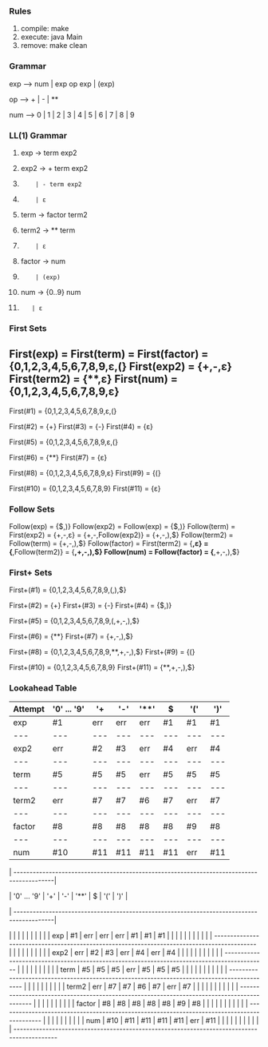 ### Rules

1) compile: make 
2) execute: java Main
3) remove:  make clean

### Grammar 

exp --> num | exp op exp | (exp)  

op  --> + | - | **

num --> 0 | 1 | 2 | 3 | 4 | 5 | 6 | 7 | 8 | 9 

### LL(1) Grammar 

1) exp    -> term exp2

2) exp2   -> + term exp2
3)         | - term exp2
4)         | ε

5) term   -> factor term2 

6) term2  -> ** term
7)         | ε

8) factor -> num
9)         | (exp)

10) num   -> {0..9} num
11)        | ε

### First Sets 

First(exp)   = First(term) = First(factor) = {0,1,2,3,4,5,6,7,8,9,ε,(}
First(exp2)  = {+,-,ε}
First(term2) = {**,ε}
First(num)   = {0,1,2,3,4,5,6,7,8,9,ε}
----------------------------------------------------------------------
First(#1)  = {0,1,2,3,4,5,6,7,8,9,ε,(}

First(#2)  = {+}
First(#3)  = {-}
First(#4)  = {ε}

First(#5)  = {0,1,2,3,4,5,6,7,8,9,ε,(}

First(#6)  = {**}
First(#7)  = {ε}

First(#8)  = {0,1,2,3,4,5,6,7,8,9,ε}
First(#9)  = {(}

First(#10) = {0,1,2,3,4,5,6,7,8,9}
First(#11) = {ε}

### Follow Sets 

Follow(exp)    = {$,)}
Follow(exp2)   = Follow(exp) = {$,)}
Follow(term)   = First(exp2) = {+,-,ε} = {+,-,Follow(exp2)} = {+,-,),$}
Follow(term2)  = Follow(term) = {+,-,),$}
Follow(factor) = First(term2) = {**,ε} = {**,Follow(term2)} = {**,+,-,),$}
Follow(num)    = Follow(factor) = {**,+,-,),$}

### First+ Sets 

First+(#1)  = {0,1,2,3,4,5,6,7,8,9,(,),$}

First+(#2)  = {+}
First+(#3)  = {-}
First+(#4)  = {$,)}

First+(#5)  = {0,1,2,3,4,5,6,7,8,9,(,+,-,),$}

First+(#6)  = {**}
First+(#7)  = {+,-,),$}

First+(#8)  = {0,1,2,3,4,5,6,7,8,9,**,+,-,),$}
First+(#9)  = {(}

First+(#10) = {0,1,2,3,4,5,6,7,8,9}
First+(#11) = {**,+,-,),$}

### Lookahead Table 

Attempt | '0' ... '9' | '+ | '-' | '**' | $ | '(' |  ')' | 
--- | --- | --- | --- |--- |--- |--- |--- |
| exp       |        #1          |   err   |   err   |    err   |  #1   |   #1    |   #1    |
--- | --- | --- | --- |--- |--- |--- |--- |
| exp2      |        err   	     |   #2    |   #3    |    err   |  #4   |   err   |   #4    |
--- | --- | --- | --- |--- |--- |--- |--- |
| term      |        #5          |    #5   |   #5    |   err    |  #5   |   #5    |   #5    |
--- | --- | --- | --- |--- |--- |--- |--- |
| term2     |        err      	 |   #7    |   #7    |    #6    |  #7   |   err   |   #7    |
--- | --- | --- | --- |--- |--- |--- |--- |
| factor    |        #8          |   #8    |   #8    |    #8    |  #8   |   #9    |   #8    |
--- | --- | --- | --- |--- |--- |--- |--- |
| num       |        #10         |   #11   |   #11   |    #11   |  #11  |   err   |   #11   |


| ------------------------------------------------------------------------------------------|

|     '0' ... '9'      |   '+'      |   '-'   |   '**'   |     $   |     '('   |      ')'   |    

| ------------------------------------------------------------------------------------------|

| 	        |		             |	       |	     |          |       |         |         |
| exp       |        #1          |   err   |   err   |    err   |  #1   |   #1    |   #1    |
|           | 	   	             |	       |    	 |          |       |         |         |
| -------------------------------------------------------------------------------------------
|           |		             |	       |		 |          |       |         |         |
| exp2      |        err   	     |   #2    |   #3    |    err   |  #4   |   err   |   #4    |
| 	        |	  	             |	       |    	 |    	    |       |         |         |
| -------------------------------------------------------------------------------------------
| 	        |		             |	       |	     |          |       |         |         |
| term      |        #5          |    #5   |   #5    |   err    |  #5   |   #5    |   #5    |
|           | 	   	             |	       |    	 |          |       |         |         |
| -------------------------------------------------------------------------------------------
|           |		             |	       |		 |          |       |         |         |
| term2     |        err      	 |   #7    |   #7    |    #6    |  #7   |   err   |   #7    |
| 	        |	  	             |	       |    	 |    	    |       |         |         |
| -------------------------------------------------------------------------------------------
| 	        |		             |	       |	     |          |       |         |         |
| factor    |        #8          |   #8    |   #8    |    #8    |  #8   |   #9    |   #8    |
|           | 	   	             |	       |    	 |          |       |         |         |
| -------------------------------------------------------------------------------------------
| 	        |		             |	       |	     |          |       |         |         |
| num       |        #10         |   #11   |   #11   |    #11   |  #11  |   err   |   #11   |
|           | 	   	             |	       |    	 |          |       |         |         |
| -------------------------------------------------------------------------------------------
